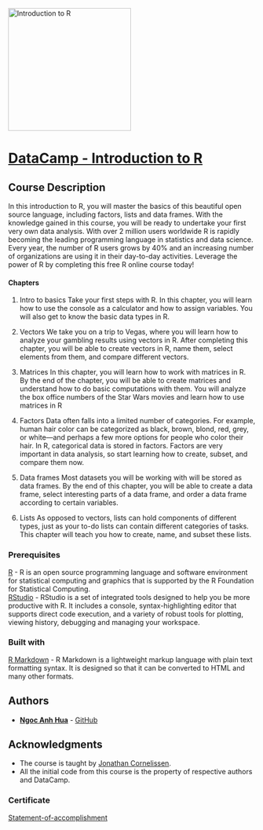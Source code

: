 <img src="https://assets.datacamp.com/production/course_58/shields/original/shield_image_course_58_20171014-212-smydbp?1507963258" alt="Introduction to R" width="250x" height="250x">

# [DataCamp - Introduction to R](https://www.datacamp.com/courses/free-introduction-to-r/)

## Course Description

In this introduction to R, you will master the basics of this beautiful open source language, including factors, lists and data frames. With the knowledge gained in this course, you will be ready to undertake your first very own data analysis. With over 2 million users worldwide R is rapidly becoming the leading programming language in statistics and data science. Every year, the number of R users grows by 40% and an increasing number of organizations are using it in their day-to-day activities. Leverage the power of R by completing this free R online course today!

#### Chapters

1) Intro to basics
Take your first steps with R. In this chapter, you will learn how to use the console as a calculator and how to assign variables. You will also get to know the basic data types in R.

2) Vectors
We take you on a trip to Vegas, where you will learn how to analyze your gambling results using vectors in R. After completing this chapter, you will be able to create vectors in R, name them, select elements from them, and compare different vectors.

3) Matrices
In this chapter, you will learn how to work with matrices in R. By the end of the chapter, you will be able to create matrices and understand how to do basic computations with them. You will analyze the box office numbers of the Star Wars movies and learn how to use matrices in R

4) Factors
Data often falls into a limited number of categories. For example, human hair color can be categorized as black, brown, blond, red, grey, or white—and perhaps a few more options for people who color their hair. In R, categorical data is stored in factors. Factors are very important in data analysis, so start learning how to create, subset, and compare them now.

5) Data frames
Most datasets you will be working with will be stored as data frames. By the end of this chapter, you will be able to create a data frame, select interesting parts of a data frame, and order a data frame according to certain variables.

6) Lists
As opposed to vectors, lists can hold components of different types, just as your to-do lists can contain different categories of tasks. This chapter will teach you how to create, name, and subset these lists.

### Prerequisites

[R](https://cran.r-project.org/bin/) - R is an open source programming language and software environment for statistical computing and graphics that is supported by the R Foundation for Statistical Computing.  
[RStudio](https://www.rstudio.com/products/rstudio/download/) - RStudio is a set of integrated tools designed to help you be more productive with R. It includes a console, syntax-highlighting editor that supports direct code execution, and a variety of robust tools for plotting, viewing history, debugging and managing your workspace.  

### Built with

[R Markdown](http://rmarkdown.rstudio.com/) - R Markdown is a lightweight markup language with plain text formatting syntax. It is designed so that it can be converted to HTML and many other formats.

## Authors

* [**Ngoc Anh Hua**](https://www.linkedin.com/in/ngoc-anh-hua-b2230431/) - [GitHub](https://github.com/ngocanhhua)

## Acknowledgments

* The course is taught by [Jonathan Cornelissen](https://www.datacamp.com/instructors/jonathanauthor).
* All the initial code from this course is the property of respective authors and DataCamp.

### Certificate

[Statement-of-accomplishment](https://www.datacamp.com/statement-of-accomplishment/course/c8662a112bcb2991eca6e2e2511973a799db100e)
